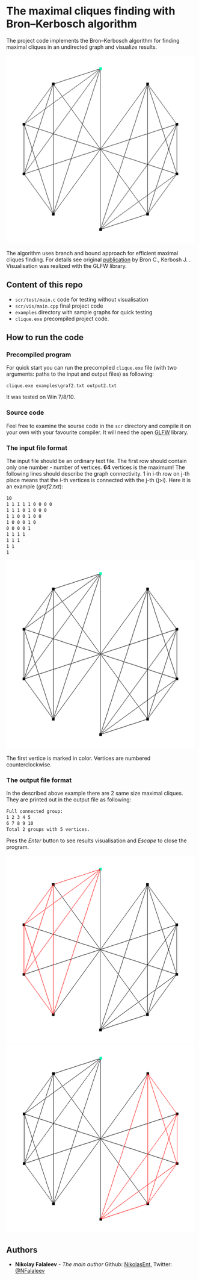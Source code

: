 # The maximal cliques finding with Bron–Kerbosch algorithm

The project code implements the Bron–Kerbosch algorithm for finding maximal cliques in an undirected graph and visualize results.

![Title animated image](readme_img/title.gif)

The algorithm uses branch and bound approach for efficient maximal cliques finding. For details see original [publication](http://dl.acm.org/citation.cfm?doid=362342.362367) by Bron C., Kerbosh J. . Visualisation was realized with the GLFW library.

## Content of this repo

- `scr/test/main.c` code for testing without visualisation
- `scr/vis/main.cpp` final project code
- `examples` directory with sample graphs for quick testing
- `clique.exe` precompiled project code.

## How to run the code
### Precompiled program
For quick start you can run the precompiled `clique.exe` file (with two arguments: paths to the input and output files) as following:

```
clique.exe examples\graf2.txt output2.txt
```

It was tested on Win 7/8/10.

### Source code
Feel free to examine the sourse code in the `scr` directory and compile it on your own with your favourite compiler. It will need the open [GLFW](http://www.glfw.org/) library.

### The input file format

The input file should be an ordinary text file. The first row should contain only one number - number of vertices. **64** vertices is the maximum! The following lines should describe the graph connectivity. 1 in i-th row on j-th place means that the i-th vertices is connected with the j-th (j>i). Here it is an example (*graf2.txt*):

```
10
1 1 1 1 1 0 0 0 0 
1 1 1 0 1 0 0 0 
1 1 0 0 1 0 0 
1 0 0 0 1 0 
0 0 0 0 1 
1 1 1 1  
1 1 1 
1 1 
1 
```

![example graf2.txt](readme_img/1.png)

The first vertice is marked in color. Vertices are numbered counterclockwise.

### The output file format

In the described above example there are 2 same size maximal cliques. They are printed out in the output file as following:

```
Full connected group:
1 2 3 4 5 
6 7 8 9 10 
Total 2 groups with 5 vertices.
```

Pres the *Enter* button to see results visualisation and *Escape* to close the program.

![Clique 1](readme_img/2.png)
![Clique 2](readme_img/3.png)

## Authors
- __Nikolay Falaleev__ - *The main author* Github: [NikolasEnt](https://github.com/NikolasEnt), Twitter: [@NFalaleev](https://twitter.com/NFalaleev)
